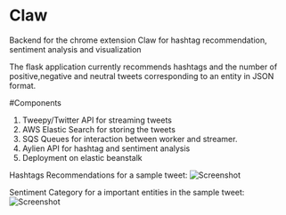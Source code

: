 # Claw
Backend for the chrome extension Claw for hashtag recommendation, sentiment analysis and visualization

The flask application currently recommends hashtags and the number of positive,negative and neutral tweets corresponding to an entity
in JSON format.

#Components
1. Tweepy/Twitter API for streaming tweets
2. AWS Elastic Search for storing the tweets
3. SQS Queues for interaction between worker and streamer.
4. Aylien API for hashtag and sentiment analysis
5. Deployment on elastic beanstalk

Hashtags Recommendations for a sample tweet:
![Screenshot](https://cloud.githubusercontent.com/assets/21965720/21211887/5f98b516-c255-11e6-9d46-52b221b04ddb.png)

Sentiment Category for a important entities in the sample tweet:
![Screenshot](https://cloud.githubusercontent.com/assets/21965720/21211946/104d0d94-c256-11e6-9c64-33f0de5b9987.png)
